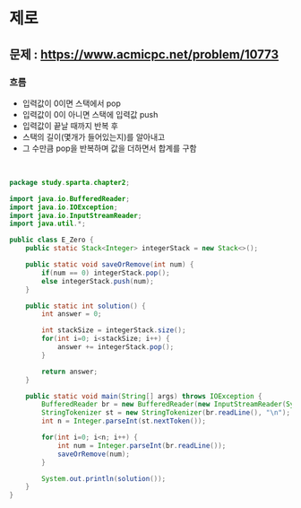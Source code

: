 # 제로

## 문제 : https://www.acmicpc.net/problem/10773

### 흐름
- 입력값이 0이면 스택에서 pop
- 입력값이 0이 아니면 스택에 입력값 push
- 입력값이 끝날 때까지 반복 후
- 스택의 길이(몇개가 들어있는지)를 알아내고
- 그 수만큼 pop을 반복하며 값을 더하면서 합계를 구함

<br>

```java
package study.sparta.chapter2;

import java.io.BufferedReader;
import java.io.IOException;
import java.io.InputStreamReader;
import java.util.*;

public class E_Zero {
    public static Stack<Integer> integerStack = new Stack<>();

    public static void saveOrRemove(int num) {
        if(num == 0) integerStack.pop();
        else integerStack.push(num);
    }

    public static int solution() {
        int answer = 0;

        int stackSize = integerStack.size();
        for(int i=0; i<stackSize; i++) {
            answer += integerStack.pop();
        }

        return answer;
    }

    public static void main(String[] args) throws IOException {
        BufferedReader br = new BufferedReader(new InputStreamReader(System.in));
        StringTokenizer st = new StringTokenizer(br.readLine(), "\n");
        int n = Integer.parseInt(st.nextToken());

        for(int i=0; i<n; i++) {
            int num = Integer.parseInt(br.readLine());
            saveOrRemove(num);
        }

        System.out.println(solution());
    }
}
```
